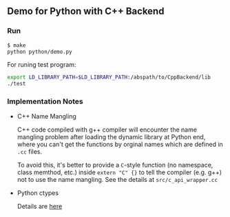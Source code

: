 ## Demo for Python with C++ Backend

### Run

```sh
$ make
python python/demo.py
```

For runing test program:
```sh
export LD_LIBRARY_PATH=$LD_LIBRARY_PATH:/abspath/to/CppBackend/lib
./test
```

### Implementation Notes

* C++ Name Mangling

  C++ code compiled with g++ compiler will encounter the name mangling problem after loading the dynamic library at Python end, where you can't get the functions by orginal names which are defined in `.cc` files.

  To avoid this, it's better to provide a `C`-style function (no namespace, class memthod, etc.) inside `extern "C" {}` to tell the compiler (e.g. g++) not to use the name mangling. See the details at `src/c_api_wrapper.cc`

* Python ctypes

  Details are [here](https://docs.python.org/3.7/library/ctypes.html#module-ctypes)